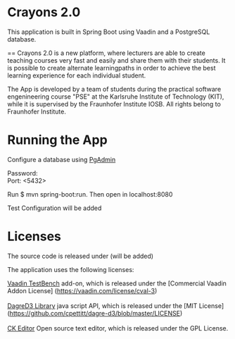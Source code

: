 Crayons 2.0
==================================

This application is built in Spring Boot using Vaadin and a PostgreSQL database. 

==
Crayons 2.0 is a new platform, where lecturers are able to create teaching courses very fast and easily and share them with their students. 
It is possible to create alternate learningpaths in order to achieve the best learning experience for each individual student.

The App is developed by a team of students during the practical software engenineering course "PSE" at the Karlsruhe Institute of Technology (KIT),
while it is supervised by the Fraunhofer Institute IOSB. 
All rights belong to Fraunhofer Institute.

Running the App
==
Configure a database using [PgAdmin](https://www.pgadmin.org/)

Password: <Schwan>  <br />
Port: <5432>  <br />

Run $ mvn spring-boot:run. Then open in localhost:8080  

<TODO> Test Configuration will be added

Licenses
==
The source code is released under <TODO>(will be added)

The application uses the following licenses:  
  
[Vaadin TestBench](https://vaadin.com/add-ons/testbench) add-on, which is released under the [Commercial Vaadin Addon License] (https://vaadin.com/license/cval-3) <br />
<br />
[DagreD3 Library](https://github.com/cpettitt/dagre-d3) java script API, which is released under the  [MIT License] (https://github.com/cpettitt/dagre-d3/blob/master/LICENSE) <br />
<br />
[CK Editor](http://ckeditor.com/) Open source text editor, which is released under the GPL License.
